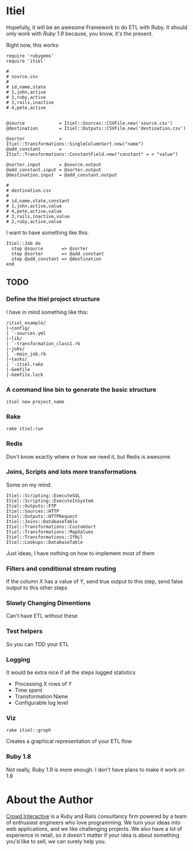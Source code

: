 # Itiel

Hopefully, it will be an awesome Framework to do ETL with Ruby. It
should only work with *Ruby 1.9* because, you know, it's the present.

Right now, this works:

    require 'rubygems'
    require 'itiel'

    #
    # source.csv
    #
    # id,name,state
    # 1,john,active
    # 2,ruby,active
    # 3,rails,inactive
    # 4,pete,active


    @source             = Itiel::Sources::CSVFile.new('source.csv')
    @destination        = Itiel::Outputs::CSVFile.new('destination.csv')

    @sorter             = Itiel::Transformations::SingleColumnSort.new("name")
    @add_constant       = Itiel::Transformations::ConstantField.new("constant" = > "value")

    @sorter.input       = @source.output
    @add_constant.input = @sorter.output
    @destination.input  = @add_constant.output

    #
    # destination.csv
    #
    # id,name,state,constant
    # 1,john,active,value
    # 4,pete,active,value
    # 3,rails,inactive,value
    # 2,ruby,active,value

I want to have something like this:

    Itiel::Job do
      step @source       => @sorter
      step @sorter       => @add_constant
      step @add_constant => @destination
    end

## TODO

### Define the Itiel project structure

I have in mind something like this:

    /itiel_example/
    |~config/
    | `-sources.yml
    |~lib/
    | `-transformation_class1.rb
    |~jobs/
    | `-main_job.rb
    |~tasks/
    | `-itiel.rake
    |-Gemfile
    |-Gemfile.lock

### A command line bin to generate the basic structure

    itiel new project_name

### Rake

    rake itiel:run

### Redis

Don't know exactly where or how we need it, but Redis is awesome

### Joins, Scripts and lots more transformations

Some on my mind:

    Itiel::Scripting::ExecuteSQL
    Itiel::Scripting::ExecuteInSystem
    Itiel::Outputs::FTP
    Itiel::Sources::HTTP
    Itiel::Outputs::HTTPRequest
    Itiel::Joins::DatabaseTable
    Itiel::Transformations::CustomSort
    Itiel::Transformations::MapValues
    Itiel::Transformations::IfNil
    Itiel::Lookups::DatabaseTable

Just ideas, I have nothing on how to implement most of them

### Filters and conditional stream routing

If the column X has a value of Y, send true output to this step, send
false output to this other steps

### Slowly Changing Dimentions

Can't have ETL without these

### Test helpers

So you can TDD your ETL

### Logging

It would be extra nice if all the steps logged statistics

* Processing X rows of Y
* Time spent
* Transformation Name
* Configurable log level

### Viz

    rake itiel::graph

Creates a graphical representation of your ETL flow

### Ruby 1.8

Not really, Ruby 1.9 is more enough. I don't have plans to make it
work on 1.8

# About the Author

[Crowd Interactive](http://www.crowdint.com) is a Ruby and Rails consultancy firm powered by a
team of enthusiast engineers who love programming.
We turn your ideas into web applications, and we like challenging projects. We also have
a lot of experience in retail, so it doesn't matter if your idea is about
something you'd like to sell, we can surely help you.
